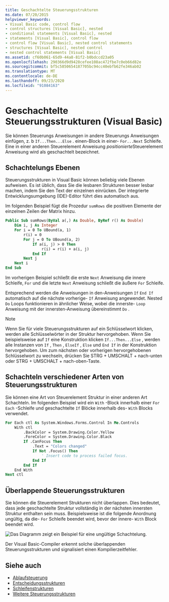 ```yaml
---
title: Geschachtelte Steuerungsstrukturen
ms.date: 07/20/2015
helpviewer_keywords:
- Visual Basic code, control flow
- control structures [Visual Basic], nested
- conditional statements [Visual Basic], nested
- statements [Visual Basic], control flow
- control flow [Visual Basic], nested control statements
- structures [Visual Basic], nested control
- nested control statements [Visual Basic]
ms.assetid: cf60b061-65d9-44a8-81f2-b0bdccd23a05
ms.openlocfilehash: 290366d9d9428cefee108ac472fbe7c0eb66d82e
ms.sourcegitcommit: bf5c5850654187705bc94cc40ebfb62fe346ab02
ms.translationtype: MT
ms.contentlocale: de-DE
ms.lasthandoff: 09/23/2020
ms.locfileid: "91084163"
---
```

# <a name="nested-control-structures-visual-basic"></a>Geschachtelte Steuerungsstrukturen (Visual Basic)

Sie können Steuerungs Anweisungen in andere Steuerungs Anweisungen einfügen, z. b `If...Then...Else` . einen-Block in einer- `For...Next` Schleife. Eine in einer anderen Steuerelement Anweisung *positionierte*Steuerelement Anweisung wird als geschachtelt bezeichnet.  
  
## <a name="nesting-levels"></a>Schachtelungs Ebenen  

 Steuerungsstrukturen in Visual Basic können beliebig viele Ebenen aufweisen. Es ist üblich, dass Sie die lesbaren Strukturen besser lesbar machen, indem Sie den Text der einzelnen einrücken. Der integrierte Entwicklungsumgebung (IDE)-Editor führt dies automatisch aus.  
  
 Im folgenden Beispiel fügt die Prozedur `sumRows` die positiven Elemente der einzelnen Zeilen der Matrix hinzu.  
  
```vb
Public Sub sumRows(ByVal a(,) As Double, ByRef r() As Double)  
    Dim i, j As Integer  
    For i = 0 To UBound(a, 1)  
        r(i) = 0  
        For j = 0 To UBound(a, 2)  
            If a(i, j) > 0 Then  
                r(i) = r(i) + a(i, j)  
            End If  
        Next j  
    Next i  
End Sub  
```  
  
 Im vorherigen Beispiel schließt die erste `Next` Anweisung die innere Schleife, `For` und die letzte `Next` Anweisung schließt die äußere `For` Schleife.  
  
 Entsprechend werden die Anweisungen in den-Anweisungen `If` `End If` automatisch auf die nächste vorherige- `If` Anweisung angewendet. Nested `Do` Loops funktionieren in ähnlicher Weise, wobei die innerste- `Loop` Anweisung mit der innersten-Anweisung übereinstimmt `Do` .  
  
> [!NOTE]
> Wenn Sie für viele Steuerungsstrukturen auf ein Schlüsselwort klicken, werden alle Schlüsselwörter in der Struktur hervorgehoben. Wenn Sie beispielsweise auf `If` eine Konstruktion klicken `If...Then...Else` , werden alle Instanzen von `If` , `Then` , `ElseIf` , `Else` und `End If` in der Konstruktion hervorgehoben. Um zum nächsten oder vorherigen hervorgehobenen Schlüsselwort zu wechseln, drücken Sie STRG + UMSCHALT + nach-unten oder STRG + UMSCHALT + nach-oben-Taste.  
  
## <a name="nesting-different-kinds-of-control-structures"></a>Schachteln verschiedener Arten von Steuerungsstrukturen  

 Sie können eine Art von Steuerelement Struktur in einer anderen Art Schachteln. Im folgenden Beispiel wird ein `With` -Block innerhalb einer `For Each` -Schleife und geschachtelte `If` Blöcke innerhalb des- `With` Blocks verwendet.  
  
```vb
For Each ctl As System.Windows.Forms.Control In Me.Controls  
    With ctl  
        .BackColor = System.Drawing.Color.Yellow  
        .ForeColor = System.Drawing.Color.Black  
        If .CanFocus Then  
            .Text = "Colors changed"  
            If Not .Focus() Then  
                ' Insert code to process failed focus.  
            End If  
        End If  
    End With  
Next ctl  
```  
  
## <a name="overlapping-control-structures"></a>Überlappende Steuerungsstrukturen  

 Sie können die Steuerelement Strukturen nicht überlappen. Dies bedeutet, dass jede geschachtelte Struktur vollständig in der nächsten innersten Struktur enthalten sein muss. Beispielsweise ist die folgende Anordnung ungültig, da die- `For` Schleife beendet wird, bevor der innere- `With` Block beendet wird.  
  
 ![Das Diagramm zeigt ein Beispiel für eine ungültige Schachtelung.](./media/nested-control-structures/example-invalid-nesting.gif)
  
 Der Visual Basic-Compiler erkennt solche überlappenden Steuerungsstrukturen und signalisiert einen Kompilierzeitfehler.  
  
## <a name="see-also"></a>Siehe auch

- [Ablaufsteuerung](index.md)
- [Entscheidungsstrukturen](decision-structures.md)
- [Schleifenstrukturen](loop-structures.md)
- [Weitere Steuerungsstrukturen](other-control-structures.md)

